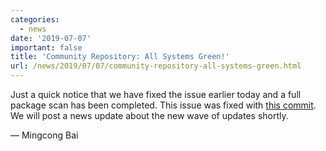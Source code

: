 ```yaml
---
categories:
  - news
date: '2019-07-07'
important: false
title: 'Community Repository: All Systems Green!'
url: /news/2019/07/07/community-repository-all-systems-green.html
---
```



Just a quick notice that we have fixed the issue earlier today and a full package scan has been completed. This issue was fixed with [this commit](https://github.com/AOSC-Dev/p-vector/commit/bcbb7d1470915114ee38d75ab878b7aa23fa8ad8). We will post a news update about the new wave of updates shortly.

— Mingcong Bai